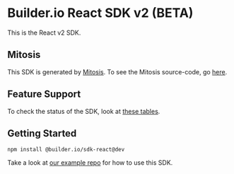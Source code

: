 # Builder.io React SDK v2 (BETA)

This is the React v2 SDK.

## Mitosis

This SDK is generated by [Mitosis](https://github.com/BuilderIO/mitosis). To see the Mitosis source-code, go [here](../../).

## Feature Support

To check the status of the SDK, look at [these tables](../../README.md#feature-implementation).

## Getting Started

```
npm install @builder.io/sdk-react@dev
```

Take a look at [our example repo](/examples/react-native) for how to use this SDK.

